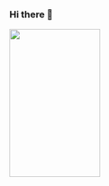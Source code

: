### Hi there 👋

<!--
**1624144457/1624144457** is a ✨ _special_ ✨ repository because its `README.md` (this file) appears on your GitHub profile.

Here are some ideas to get you started:

- 🔭 I’m currently working on ...
- 🌱 I’m currently learning ...
- 👯 I’m looking to collaborate on ...
- 🤔 I’m looking for help with ...
- 💬 Ask me about ...
- 📫 How to reach me: ...
- 😄 Pronouns: ...
- ⚡ Fun fact: ...
-->
<a href="https://staging.aspecta.id/u/hongying90" target="_blank"><img src="https://image-generator.staging.aspecta.id/profile-share-images/generate?env=staging&username=hongying90&image_name=profile-interests&w=322&h=524&dpr=2" width="161" height="262" /></a>
